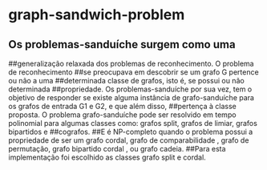 # graph-sandwich-problem

## Os problemas-sanduíche surgem como uma
##generalização relaxada dos problemas de reconhecimento. O problema de reconhecimento
##se preocupava em descobrir se um grafo G pertence ou não a uma
##determinada classe de grafos, isto é, se possui ou não determinada
##propriedade. Os problemas-sanduíche por sua vez, tem o objetivo de responder se existe alguma instância de grafo-sanduíche para os grafos de entrada G1 e G2, e que além disso, 
##pertença à classe proposta. O problema grafo-sanduíche pode ser resolvido em tempo polinomial para algumas classes como: grafos split, grafos de limiar, grafos bipartidos e ##cografos.
##E é NP-completo quando o problema possui a propriedade de ser um grafo cordal, grafo de comparabilidade , grafo de permutação, grafo bipartido cordal , ou grafo cadeia.
##Para esta implementação foi escolhido as classes grafo split e cordal.

